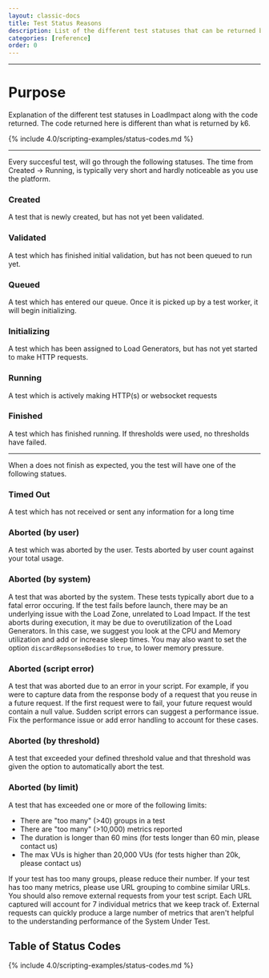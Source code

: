 ```yaml
---
layout: classic-docs
title: Test Status Reasons
description: List of the different test statuses that can be returned by LoadImpact, with reasons and fixes for dealing with such a status.
categories: [reference]
order: 0
---
```


***

<h1>Purpose</h1>
Explanation of the different test statuses in LoadImpact along with the code returned.  The code returned here is different than what is returned by k6.

{% include 4.0/scripting-examples/status-codes.md %}

***

Every succesful test, will go through the following statuses.  The time from Created -> Running, is typically very short and hardly noticeable as you use the platform.

### Created
A test that is newly created, but has not yet been validated.

### Validated
A test which has finished initial validation, but has not been queued to run yet.

### Queued
A test which has entered our queue.  Once it is picked up by a test worker, it will begin initializing.

### Initializing
A test which has been assigned to Load Generators, but has not yet started to make HTTP requests.

### Running
A test which is actively making HTTP(s) or websocket requests

### Finished
A test which has finished running.  If thresholds were used, no thresholds have failed.

***

When a does not finish as expected, you the test will have one of the following statues.


### Timed Out
A test which has not received or sent any information for a long time

### Aborted (by user)
A test which was aborted by the user.  Tests aborted by user count against your total usage.

### Aborted (by system)
A test that was aborted by the system.  These tests typically abort due to a fatal error occuring.  If the test fails before launch, there may be an underlying issue with the Load Zone, unrelated to Load Impact.  If the test aborts during execution, it may be due to overutilization of the Load Generators.  In this case, we suggest you look at the CPU and Memory utilization and add or increase sleep times. You may also want to set the option `discardRepsonseBodies` to `true`, to lower memory pressure.

### Aborted (script error)
A test that was aborted due to an error in your script. For example, if you were to capture data from the response body of a request that you reuse in a future request.  If the first request were to fail, your future request would contain a null value. Sudden script errors can suggest a performance issue.  Fix the performance issue or add error handling to account for these cases.

### Aborted (by threshold)
A test that exceeded your defined threshold value and that threshold was given the option to automatically abort the test.

### Aborted (by limit)
A test that has exceeded one or more of the following limits:
- There are "too many" (>40) groups in a test
- There are "too many" (>10,000) metrics reported
- The duration is longer than 60 mins (for tests longer than 60 min, please contact us)
- The max VUs is higher than 20,000 VUs (for tests higher than 20k, please contact us)

If your test has too many groups, please reduce their number.  If your test has too many metrics, please use URL grouping to combine similar URLs.  You should also remove external requests from your test script.  Each URL captured will account for 7 individual metrics that we keep track of.  External requests can quickly produce a large number of metrics that aren't helpful to the understanding performance of the System Under Test.


## Table of Status Codes
{% include 4.0/scripting-examples/status-codes.md %}

